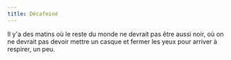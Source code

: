 ```yaml
---
title: Décafeiné
---
```


Il y'a des matins où le reste du monde ne devrait pas être aussi noir, où on
ne devrait pas devoir mettre un casque et fermer les yeux pour arriver à
respirer, un peu.

